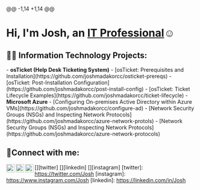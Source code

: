 @@ -1,14 +1,14 @@
<h1>Hi, I'm Josh, an <a href="https://linkedin.com/in/Josh">IT Professional</a>☺</h1>
<h2>👨‍💻 Information Technology Projects:</h2>
- <b>osTicket (Help Desk Ticketing System)</b>
  - [osTicket: Prerequisites and Installation](https://github.com/joshmadakorcc/osticket-prereqs)
  - [osTicket: Post-Installation Configuration](https://github.com/joshmadakorcc/post-install-config)
   - [osTicket: Ticket Lifecycle Examples](https://github.com/joshmadakorcc/ticket-lifecycle)
 - <b>Microsoft Azure</b>
   - [Configuring On-premises Active Directory within Azure VMs](https://github.com/joshmadakorcc/configure-ad)
   - [Network Security Groups (NSGs) and Inspecting Network Protocols](https://github.com/joshmadakorcc/azure-network-protols)
   - [Network Security Groups (NSGs) and Inspecting Network Protocols](https://github.com/joshmadakorcc/azure-network-protocols)

 <h2>🤳Connect with me:</h2>

[<img align="left" alt="Josh | Twitter" width="22px" src="https://cdn.jsdelivr.net/npm/simple-icons@v3/icons/twitter.svg" />][twitter]
[<img align="left" alt="Josh | LinkedIn" width="22px" src="https://cdn.jsdelivr.net/npm/simple-icons@v3/icons/linkedin.svg" />][linkedin]
[<img align="left" alt="Josh | Instagram" width="22px" src="https://cdn.jsdelivr.net/npm/simple-icons@v3/icons/instagram.svg" />][instagram]
[twitter]: https://twitter.com/Josh
[instagram]: https://www.instagram.com/Josh
[linkedin]: https://linkedin.com/in/Josh
